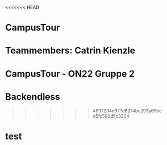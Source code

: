 <<<<<<< HEAD
# CampusTour
Teammembers: Catrin Kienzle
=======
# CampusTour - ON22 Gruppe 2
# Backendless
>>>>>>> 4897204d977d8274be293a69bed5fc590d5c3304
# test